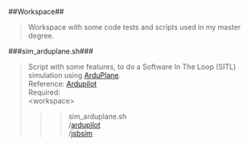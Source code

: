 ##Workspace##
>Workspace with some code tests and scripts used in my master degree.

###sim_arduplane.sh###
>Script with some features, to do a Software In The Loop (SITL) simulation using [ArduPlane](http://ardupilot.org/plane/index.html). <br />
>Reference: [Ardupilot](http://ardupilot.org/dev/docs/setting-up-sitl-on-linux.html) <br />
>Required: <br />
>\<workspace\> <br />
>>>sim_arduplane.sh <br />
>>>/[ardupilot](https://github.com/ArduPilot/ardupilot) <br />
>>>/[jsbsim](https://github.com/tridge/jsbsim) <br />
